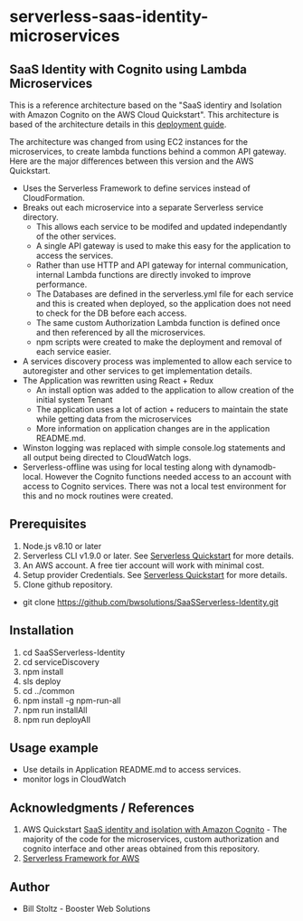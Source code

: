 # serverless-saas-identity-microservices

## SaaS Identity with Cognito using Lambda Microservices

This is a reference architecture based on the "SaaS identiry and Isolation with Amazon Cognito on the AWS Cloud Quickstart". This architecture is based of the architecture details in this [deployment guide](https://fwd.aws/XKYDP).

The architecture was changed from using EC2 instances for the microservices, to create lambda functions behind a common API gateway. Here are the major differences between this version and the AWS Quickstart.

* Uses the Serverless Framework to define services instead of CloudFormation.
* Breaks out each microservice into a separate Serverless service directory. 
  * This allows each service to be modifed and updated independantly of the other services.
  * A single API gateway is used to make this easy for the application to access the services.
  * Rather than use HTTP and API gateway for internal communication, internal Lambda functions are directly invoked to improve performance.
  * The Databases are defined in the serverless.yml file for each service and this is created when deployed, so the application does not need to check for the DB before each access.
  * The same custom Authorization Lambda function is defined once and then referenced by all the microservices.
  * npm scripts were created to make the deployment and removal of each service easier.
* A services discovery process was implemented to allow each service to autoregister and other services to get implementation details.
* The Application was rewritten using React + Redux
  * An install option was added to the application to allow creation of the initial system Tenant
  * The application uses a lot of action + reducers to maintain the state while getting data from the microservices
  * More information on application changes are in the application README.md.
* Winston logging was replaced with simple console.log statements and all output being directed to CloudWatch logs.
* Serverless-offline was using for local testing along with dynamodb-local. However the Cognito functions needed access to an account with access to Cognito services. There was not a local test environment for this and no mock routines were created.

## Prerequisites
1. Node.js v8.10 or later
2. Serverless CLI v1.9.0 or later. See [Serverless Quickstart](https://serverless.com/framework/docs/providers/aws/guide/quick-start/) for more details.
3. An AWS account. A free tier account will work with minimal cost.
4. Setup provider Credentials. See [Serverless Quickstart](https://serverless.com/framework/docs/providers/aws/guide/quick-start/) for more details.
5. Clone github repository.
  * git clone https://github.com/bwsolutions/SaaSServerless-Identity.git
  
## Installation
1. cd SaaSServerless-Identity
1. cd serviceDiscovery
2. npm install
3. sls deploy
1. cd ../common
2. npm install -g npm-run-all
2. npm run installAll
2. npm run deployAll

## Usage example
* Use details in Application README.md to access services.
* monitor logs in CloudWatch 

## Acknowledgments / References
1. AWS Quickstart [SaaS identity and isolation with Amazon Cognito](https://aws.amazon.com/quickstart/saas/identity-with-cognito/) - The majority of the code for the microservices, custom authorization and cognito interface and other areas obtained from this repository.
2. [Serverless Framework for AWS](https://serverless.com/framework/docs/providers/aws/guide/quick-start/)

## Author
* Bill Stoltz - Booster Web Solutions


